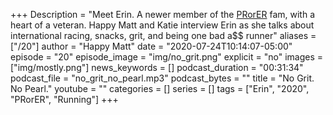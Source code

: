 +++
Description = "Meet Erin. A newer member of the [PRorER](https://pr-or-er.com/) fam, with a heart of a veteran. Happy Matt and Katie interview Erin as she talks about international racing, snacks, grit, and being one bad a$$ runner"
aliases = ["/20"]
author = "Happy Matt"
date = "2020-07-24T10:14:07-05:00"
episode = "20"
episode_image = "img/no_grit.png"
explicit = "no"
images = ["img/mostly.png"]
news_keywords = []
podcast_duration = "00:31:34"
podcast_file = "no_grit_no_pearl.mp3"
podcast_bytes = ""
title = "No Grit. No Pearl."
youtube = ""
categories = []
series = []
tags = ["Erin", "2020", "PRorER", "Running"]
+++
